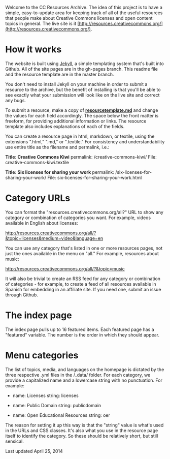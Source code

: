 Welcome to the CC Resources Archive. The idea of this project is to have a simple, easy-to-update area for keeping track of all of the useful resources that people make about Creative Commons licenses and open content topics in general. The live site is it [http://resources.creativecommons.org/](http://resources.creativecommons.org/).

How it works
===================

The website is built using [Jekyll](http://jekyllrb.com/docs/home/
), a simple templating system that's built into Github. All of the site pages are in the gh-pages branch. This readme file and the resource template are in the master branch.

You don't need to install Jekyll on your machine in order to submit a resource to the archive, but the benefit of installing is that you'll be able to see exactly what your submission will look like on the live site and correct any bugs.

To submit a resource, make a copy of [**resourcetemplate.md**](https://github.com/creativecommons/cc-resource-archive/blob/master/resourcetemplate.md) and change the values for each field accordingly. The space below the front matter is freeform, for providing additional information or links. The resource template also includes explanations of each of the fields.

You can create a resource page in html, markdown, or textile, using the extensions ".html," ".md," or ".textile." For consistency and understandability use entire title as the filename and permalink, i.e.:

**Title: Creative Commons Kiwi**
permalink: /creative-commons-kiwi/
File: creative-commons-kiwi.textile

**Title: Six licenses for sharing your work**
permalink: /six-licenses-for-sharing-your-work/
File: six-licenses-for-sharing-your-work.html


Category URLs
===================

You can format the "resources.creativecommons.org/all?" URL to show any category or combination of categories you want. For example, videos available in English about licenses:

http://resources.creativecommons.org/all/?&topic=licenses&medium=video&language=en

You can use any category that's listed in one or more resources pages, not just the ones available in the menu on "all." For example, resources about music:

http://resources.creativecommons.org/all/?&topic=music

It will also be trivial to create an RSS feed for any category or combination of categories - for example, to create a feed of all resources available in Spanish for embedding in an affiliate site. If you need one, submit an issue through Github.


The index page
===================

The index page pulls up to 16 featured items. Each featured page has a "featured" variable. The number is the order in which they should appear.


Menu categories
===================

The list of topics, media, and languages on the homepage is dictated by the three respective .yml files in the /_data/ folder. For each category, we provide a capitalized name and a lowercase string with no punctuation. For example:

- name: Licenses
  string: licenses
  
- name: Public Domain
  string: publicdomain
  
- name: Open Educational Resources
  string: oer
  
The reason for setting it up this way is that the "string" value is what's used in the URLs and CSS classes. It's also what you use in the resource page itself to identify the category. So these should be relatively short, but still sensical.


Last updated April 25, 2014